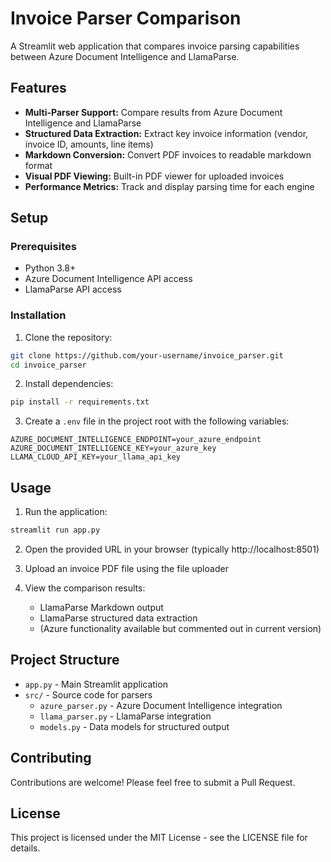 # Invoice Parser Comparison

A Streamlit web application that compares invoice parsing capabilities between Azure Document Intelligence and LlamaParse.

## Features

- **Multi-Parser Support:** Compare results from Azure Document Intelligence and LlamaParse
- **Structured Data Extraction:** Extract key invoice information (vendor, invoice ID, amounts, line items)
- **Markdown Conversion:** Convert PDF invoices to readable markdown format
- **Visual PDF Viewing:** Built-in PDF viewer for uploaded invoices
- **Performance Metrics:** Track and display parsing time for each engine

## Setup

### Prerequisites

- Python 3.8+
- Azure Document Intelligence API access
- LlamaParse API access

### Installation

1. Clone the repository:
```bash
git clone https://github.com/your-username/invoice_parser.git
cd invoice_parser
```

2. Install dependencies:
```bash
pip install -r requirements.txt
```

3. Create a `.env` file in the project root with the following variables:
```
AZURE_DOCUMENT_INTELLIGENCE_ENDPOINT=your_azure_endpoint
AZURE_DOCUMENT_INTELLIGENCE_KEY=your_azure_key
LLAMA_CLOUD_API_KEY=your_llama_api_key
```

## Usage

1. Run the application:
```bash
streamlit run app.py
```

2. Open the provided URL in your browser (typically http://localhost:8501)

3. Upload an invoice PDF file using the file uploader

4. View the comparison results:
   - LlamaParse Markdown output
   - LlamaParse structured data extraction
   - (Azure functionality available but commented out in current version)

## Project Structure

- `app.py` - Main Streamlit application
- `src/` - Source code for parsers
  - `azure_parser.py` - Azure Document Intelligence integration
  - `llama_parser.py` - LlamaParse integration
  - `models.py` - Data models for structured output

## Contributing

Contributions are welcome! Please feel free to submit a Pull Request.

## License

This project is licensed under the MIT License - see the LICENSE file for details.
